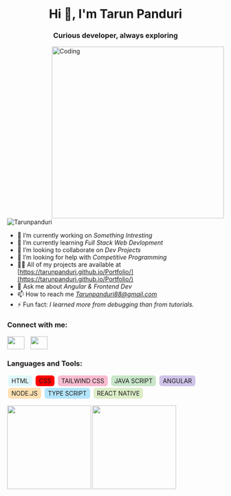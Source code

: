 
<h1 align="center">Hi 👋, I'm Tarun Panduri</h1>
<h3 align="center">Curious developer, always exploring</h3>
<img align="right" alt="Coding" width="400" src="https://cdn.dribbble.com/users/1162077/screenshots/3848914/programmer.gif">

<p align="left"> 
  <img src="https://komarev.com/ghpvc/?username=Tarunpanduri&label=Profile%20views&color=0e75b6&style=flat" alt="Tarunpanduri" /> 
</p>

- 🔭 I’m currently working on *Something Intresting*
- 🌱 I’m currently learning *Full Stack Web Devlopment*
- 👯 I’m looking to collaborate on *Dev Projects*
- 🤝 I’m looking for help with *Competitive Programming*
- 👨‍💻 All of my projects are available at [https://tarunpanduri.github.io/Portfolio/](https://tarunpanduri.github.io/Portfolio/)
- 💬 Ask me about *Angular & Frontend Dev*
- 📫 How to reach me *Tarunpanduri88@gmail.com*
- ⚡ Fun fact: *I learned more from debugging than from tutorials.*

</p>
<p>
<h3 align="left">Connect with me:</h3>
<p align="left">
<a href="linkedin.com/in/tarun-panduri" target="blank"><img align="center" src="https://raw.githubusercontent.com/rahuldkjain/github-profile-readme-generator/master/src/images/icons/Social/linked-in-alt.svg" height="30" width="40" style="object-fit: contain; margin-right:10px" /></a>
<a href="https://www.instagram.com/tarun._.panduri?igsh=MTBlemg3Znc0azd2cw%3D%3D&utm_source=qr" target="blank"><img align="center" src="https://raw.githubusercontent.com/rahuldkjain/github-profile-readme-generator/master/src/images/icons/Social/instagram.svg" height="30" width="40" style="object-fit: contain;" /></a>
</p>

<h3 align="left">Languages and Tools:</h3>
<p align="left">
  <span style="padding:4px 8px; margin:2px; background-color:#E0F7FA; border-radius:6px; display:inline-block;">HTML</span> <span style="padding:4px 8px; margin:2px; background-color:red; border-radius:6px; display:inline-block;">CSS</span> <span style="padding:4px 8px; margin:2px; background-color:#F8BBD0; border-radius:6px; display:inline-block;">TAILWIND CSS</span> <span style="padding:4px 8px; margin:2px; background-color:#C8E6C9; border-radius:6px; display:inline-block;">JAVA SCRIPT</span> <span style="padding:4px 8px; margin:2px; background-color:#D1C4E9; border-radius:6px; display:inline-block;">ANGULAR</span> <span style="padding:4px 8px; margin:2px; background-color:#FFE0B2; border-radius:6px; display:inline-block;">NODE.JS</span> <span style="padding:4px 8px; margin:2px; background-color:#B3E5FC; border-radius:6px; display:inline-block;">TYPE SCRIPT</span> <span style="padding:4px 8px; margin:2px; background-color:#DCEDC8; border-radius:6px; display:inline-block;">REACT NATIVE</span>
</p>

<p><img height="195" style="margin-bottom:10px; " align="left" src="https://github-readme-stats.vercel.app/api/top-langs?username=Tarunpanduri&show_icons=true&locale=en&layout=compact" /></p>
<p><img height="195" align="center" src="https://github-readme-streak-stats.herokuapp.com/?user=Tarunpanduri&" /></p>
